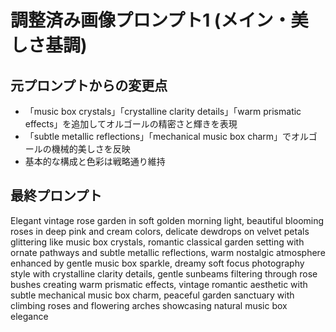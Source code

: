 # 調整済み画像プロンプト1 (メイン・美しさ基調)

## 元プロンプトからの変更点
- 「music box crystals」「crystalline clarity details」「warm prismatic effects」を追加してオルゴールの精密さと輝きを表現
- 「subtle metallic reflections」「mechanical music box charm」でオルゴールの機械的美しさを反映
- 基本的な構成と色彩は戦略通り維持

## 最終プロンプト
Elegant vintage rose garden in soft golden morning light, beautiful blooming roses in deep pink and cream colors, delicate dewdrops on velvet petals glittering like music box crystals, romantic classical garden setting with ornate pathways and subtle metallic reflections, warm nostalgic atmosphere enhanced by gentle music box sparkle, dreamy soft focus photography style with crystalline clarity details, gentle sunbeams filtering through rose bushes creating warm prismatic effects, vintage romantic aesthetic with subtle mechanical music box charm, peaceful garden sanctuary with climbing roses and flowering arches showcasing natural music box elegance